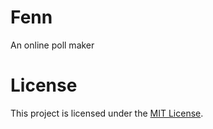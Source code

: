 # Fenn

An online poll maker

# License

This project is licensed under the [MIT License](./LICENSE).
